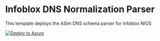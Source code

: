 # Infoblox DNS Normalization Parser

This template deploys the ASim DNS schema parser for Infoblox NIOS

[![Deploy to Azure](https://aka.ms/deploytoazurebutton)](https://portal.azure.com/#create/Microsoft.Template/uri/https%3A%2F%2Fraw.githubusercontent.com%2FAzure%2FAzure-Sentinel%2Fmaster%2FParsers%2FASimDns%2FARM%2FInfoblox%2FInfoxblox.json)
